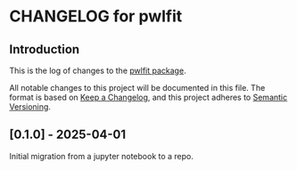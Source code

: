 # CHANGELOG for pwlfit

## Introduction

This is the log of changes to the [pwlfit package](https://github.com/dkirkby/pwlfit).

All notable changes to this project will be documented in this file. The format is based on [Keep a Changelog](https://keepachangelog.com/en/1.1.0/), and this project adheres to [Semantic Versioning](https://semver.org/spec/v2.0.0.html).

## [0.1.0] - 2025-04-01

Initial migration from a jupyter notebook to a repo.
